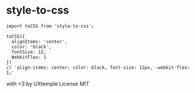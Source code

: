 # style-to-css

```
import toCSS from 'style-to-css';

toCSS({
  alignItems: 'center',
  color: 'black',
  fontSize: 12,
  WebkitFlex: 1
})
// 'align-items: center; color: black, font-size: 12px, -webkit-flex: 1;'
```

with <3 by UXtemple
License MIT
